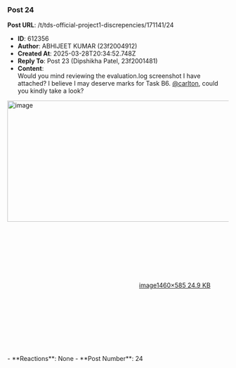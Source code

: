 ### Post 24
**Post URL**: /t/tds-official-project1-discrepencies/171141/24
- **ID**: 612356
- **Author**: ABHIJEET KUMAR  (23f2004912)
- **Created At**: 2025-03-28T20:34:52.748Z
- **Reply To**: Post 23 (Dipshikha Patel, 23f2001481)
- **Content**:  
  Would you mind reviewing the evaluation.log screenshot I have attached? I believe I may deserve marks for Task B6. <a class="mention" href="/u/carlton">@carlton</a>, could you kindly take a look?<br>
<div class="lightbox-wrapper"><a class="lightbox" href="https://europe1.discourse-cdn.com/flex013/uploads/iitm/original/3X/4/f/4f1dd8069b7f12f5d9d2005215621bc73be9a345.png" data-download-href="/uploads/short-url/bhTEWgYwF8mPxpMmqTUo8H2BOwB.png?dl=1" title="image" rel="noopener nofollow ugc"><img src="https://europe1.discourse-cdn.com/flex013/uploads/iitm/optimized/3X/4/f/4f1dd8069b7f12f5d9d2005215621bc73be9a345_2_690x276.png" alt="image" data-base62-sha1="bhTEWgYwF8mPxpMmqTUo8H2BOwB" width="690" height="276" srcset="https://europe1.discourse-cdn.com/flex013/uploads/iitm/optimized/3X/4/f/4f1dd8069b7f12f5d9d2005215621bc73be9a345_2_690x276.png, https://europe1.discourse-cdn.com/flex013/uploads/iitm/optimized/3X/4/f/4f1dd8069b7f12f5d9d2005215621bc73be9a345_2_1035x414.png 1.5x, https://europe1.discourse-cdn.com/flex013/uploads/iitm/optimized/3X/4/f/4f1dd8069b7f12f5d9d2005215621bc73be9a345_2_1380x552.png 2x" data-dominant-color="FCFCFC"><div class="meta"><svg class="fa d-icon d-icon-far-image svg-icon" aria-hidden="true"><use href="#far-image"></use></svg><span class="filename">image</span><span class="informations">1460×585 24.9 KB</span><svg class="fa d-icon d-icon-discourse-expand svg-icon" aria-hidden="true"><use href="#discourse-expand"></use></svg></div></a></div>
- **Reactions**: None
- **Post Number**: 24

